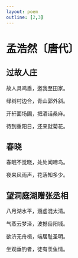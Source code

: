 ```yaml
---
layout: poem
outline: [2,3]
---
```


# 孟浩然〔唐代〕

## 过故人庄

故人具鸡黍，邀我至田家。

绿树村边合，青山郭外斜。

开轩面场圃，把酒话桑麻。

待到重阳日，还来就菊花。

## 春晓

春眠不觉晓，处处闻啼鸟。

夜来风雨声，花落知多少。

## 望洞庭湖赠张丞相

八月湖水平，涵虚混太清。

气蒸云梦泽，波撼岳阳城。

欲济无舟楫，端居耻圣明。

坐观垂钓者，徒有羡鱼情。
